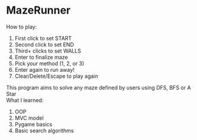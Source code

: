 # MazeRunner
How to play:  
1. First click to set START
2. Second click to set END  
3. Third+ clicks to set WALLS  
4. Enter to finalize maze  
5. Pick your method (1, 2, or 3)   
6. Enter again to run away!  
7. Clear/Delete/Escape to play again   



This program aims to solve any maze defined by users using DFS, BFS or A Star  
What I learned:  
1. OOP 
2. MVC model  
3. Pygame basics  
4. Basic search algorithms  
